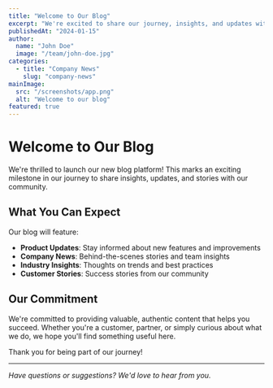 ```yaml
---
title: "Welcome to Our Blog"
excerpt: "We're excited to share our journey, insights, and updates with you through this new blog platform."
publishedAt: "2024-01-15"
author:
  name: "John Doe"
  image: "/team/john-doe.jpg"
categories:
  - title: "Company News"
    slug: "company-news"
mainImage:
  src: "/screenshots/app.png"
  alt: "Welcome to our blog"
featured: true
---
```


# Welcome to Our Blog

We're thrilled to launch our new blog platform! This marks an exciting milestone in our journey to share insights, updates, and stories with our community.

## What You Can Expect

Our blog will feature:

- **Product Updates**: Stay informed about new features and improvements
- **Company News**: Behind-the-scenes stories and team insights
- **Industry Insights**: Thoughts on trends and best practices
- **Customer Stories**: Success stories from our community

## Our Commitment

We're committed to providing valuable, authentic content that helps you succeed. Whether you're a customer, partner, or simply curious about what we do, we hope you'll find something useful here.

Thank you for being part of our journey!

---

*Have questions or suggestions? We'd love to hear from you.*

